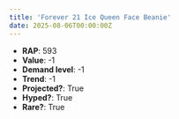 ```yaml
---
title: 'Forever 21 Ice Queen Face Beanie'
date: 2025-08-06T00:00:00Z
---
```

- **RAP**: 593
- **Value**: -1
- **Demand level**: -1
- **Trend**: -1
- **Projected?**: True
- **Hyped?**: True
- **Rare?**: True
